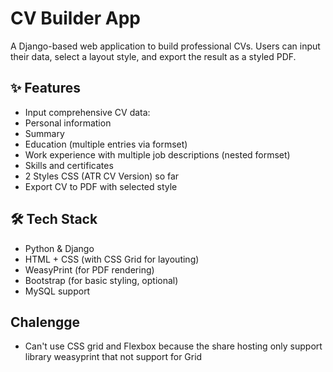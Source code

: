 # CV Builder App

A Django-based web application to build professional CVs. Users can input their data, select a layout style, and export the result as a styled PDF.

## ✨ Features

  - Input comprehensive CV data:
  - Personal information
  - Summary
  - Education (multiple entries via formset)
  - Work experience with multiple job descriptions (nested formset)
  - Skills and certificates
  - 2 Styles CSS (ATR CV Version) so far
  - Export CV to PDF with selected style 

## 🛠 Tech Stack

- Python & Django
- HTML + CSS (with CSS Grid for layouting)
- WeasyPrint (for PDF rendering)
- Bootstrap (for basic styling, optional)
- MySQL support

 ## Chalengge
 - Can't use CSS grid and Flexbox because the share hosting only support library weasyprint that not support for Grid

